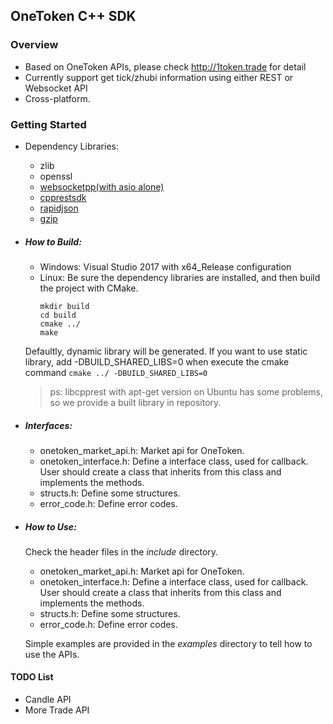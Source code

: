 ## OneToken C++ SDK
### Overview
 - Based on OneToken APIs, please check http://1token.trade for detail
 - Currently support get tick/zhubi information using either REST or Websocket API
 - Cross-platform.

### Getting Started
  - Dependency Libraries: 
    - zlib
	- openssl
	- [websocketpp(with asio alone)](https://github.com/zaphoyd/websocketpp)
	- [cpprestsdk](https://github.com/Microsoft/cpprestsdk)
	- [rapidjson](https://github.com/Tencent/rapidjson)
	- [gzip](https://github.com/mapbox/gzip-hpp)
	
  - ##### How to Build:
    - Windows: Visual Studio 2017 with x64_Release configuration
	- Linux: Be sure the dependency libraries are installed, and then build the project with CMake.
      ```
	  mkdir build
	  cd build
	  cmake ../
	  make
      ```
	  
	Defaultly, dynamic library will be generated. If you want to use static library, add -DBUILD_SHARED_LIBS=0 when execute the cmake command `cmake ../ -DBUILD_SHARED_LIBS=0`
	
	> ps: libcpprest with apt-get version on Ubuntu has some problems, so we provide a built library in repository.
     
  - ##### Interfaces:
    - onetoken_market_api.h: Market api for OneToken.
	- onetoken_interface.h: Define a interface class, used for callback. User should create a class that inherits from this class and implements the methods.
	- structs.h: Define some structures.
	- error_code.h: Define error codes.
	
  - ##### How to Use:
  
    Check the header files in the *include* directory.
      - onetoken_market_api.h: Market api for OneToken.
	  - onetoken_interface.h: Define a interface class, used for callback. User should create a class that inherits from this class and implements the methods.
	  - structs.h: Define some structures.
	  - error_code.h: Define error codes.
	  
	Simple examples are provided in the *examples* directory to tell how to use the APIs.

#### TODO List
 - Candle API
 - More Trade API
